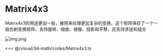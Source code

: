 # Matrix4x3

Matrix4x3的用途更加一般，被用来处理更加复杂的变换。这个矩阵保存了一个一般仿射变换矩阵，支持旋转、缩放、镜像、投影和平移，还支持求逆和组合

![img.png](/imgs/visual/3d-math/matrix4x3.png)

<<< @/visual/3d-math/codes/Matrix4x3.ts
